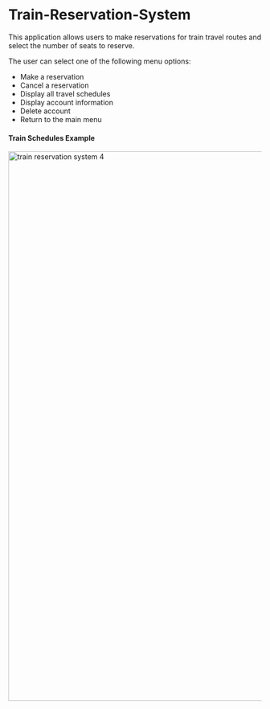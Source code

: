 # Train-Reservation-System

This application allows users to make reservations for train travel routes and select the number of seats to reserve.

The user can select one of the following menu options:
- Make a reservation
- Cancel a reservation
- Display all travel schedules
- Display account information
- Delete account
- Return to the main menu

#### Train Schedules Example

<img width="1094" alt="train reservation system 4" src="https://github.com/mclaughlinryan/Train-Reservation-System/assets/150348966/b9b92627-b97e-4e56-bbd1-4895b782cbdc">
